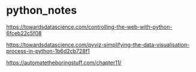 # python_notes

https://towardsdatascience.com/controlling-the-web-with-python-6fceb22c5f08

https://towardsdatascience.com/pyviz-simplifying-the-data-visualisation-process-in-python-1b6d2cb728f1

https://automatetheboringstuff.com/chapter11/
